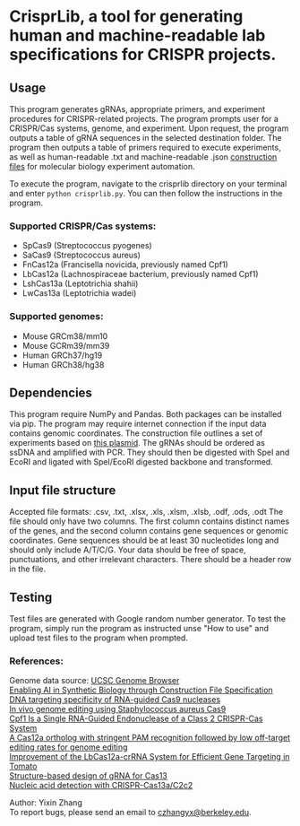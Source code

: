 # CrisprLib, a tool for generating human and machine-readable lab specifications for CRISPR projects.

## Usage
This program generates gRNAs, appropriate primers, and experiment procedures for CRISPR-related projects. The program prompts user for a CRISPR/Cas systems, genome, and experiment. Upon request, the program outputs a table of gRNA sequences in the selected destination folder. The program then outputs a table of primers required to execute experiments, as well as human-readable .txt and machine-readable .json [construction files](https://doi.org/10.1101/2023.06.28.546630) for molecular biology experiment automation.

To execute the program, navigate to the crisprlib directory on your terminal and enter ```python crisprlib.py```.
You can then follow the instructions in the program.

### Supported CRISPR/Cas systems:
- SpCas9 (Streptococcus pyogenes)
- SaCas9 (Streptococcus aureus)
- FnCas12a (Francisella novicida, previously named Cpf1)
- LbCas12a (Lachnospiraceae bacterium, previously named Cpf1)
- LshCas13a (Leptotrichia shahii)
- LwCas13a (Leptotrichia wadei)
### Supported genomes:
- Mouse GRCm38/mm10
- Mouse GCRm39/mm39
- Human GRCh37/hg19
- Human GRCh38/hg38

## Dependencies
This program require NumPy and Pandas. Both packages can be installed via pip.
The program may require internet connection if the input data contains genomic coordinates.
The construction file outlines a set of experiments based on [this plasmid](https://www.addgene.org/62226/). The gRNAs should be ordered as ssDNA and amplified with PCR. They should then be digested with SpeI and EcoRI and ligated with SpeI/EcoRI digested backbone and transformed.

## Input file structure
Accepted file formats: .csv, .txt, .xlsx, .xls, .xlsm, .xlsb, .odf, .ods, .odt
The file should only have two columns. The first column contains distinct names of the genes, and the second column contains gene sequences or genomic coordinates. Gene sequences should be at least 30 nucleotides long and should only include A/T/C/G. Your data should be free of space, punctuations, and other irrelevant characters. There should be a header row in the file.

## Testing
Test files are generated with Google random number generator. To test the program, simply run the program as instructed unse "How to use" and upload test files to the program when prompted.

### References:
Genome data source: [UCSC Genome Browser](https://genome.ucsc.edu)  
[Enabling AI in Synthetic Biology through Construction File Specification](https://doi.org/10.1101/2023.06.28.546630)  
[DNA targeting specificity of RNA-guided Cas9 nucleases](https://doi.org/10.1038/nbt.2647)  
[In vivo genome editing using Staphylococcus aureus Cas9](https://doi.org/10.1038/nature14299)  
[Cpf1 Is a Single RNA-Guided Endonuclease of a Class 2 CRISPR-Cas System](https://doi.org/10.1016/j.cell.2015.09.038)  
[A Cas12a ortholog with stringent PAM recognition followed by low off-target editing rates for genome editing](https://doi.org/10.1186/s13059-020-01989-2)  
[Improvement of the LbCas12a-crRNA System for Efficient Gene Targeting in Tomato](https://doi.org/10.3389/fpls.2021.722552)  
[Structure-based design of gRNA for Cas13](https://doi.org/10.1038/s41598-020-68459-4)  
[Nucleic acid detection with CRISPR-Cas13a/C2c2](https://doi.org/10.1126/science.aam9321)  

Author: Yixin Zhang  
To report bugs, please send an email to czhangyx@berkeley.edu.
